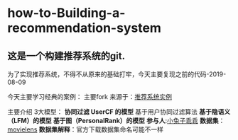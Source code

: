 # how-to-Building-a-recommendation-system
## 这是一个构建推荐系统的git.

为了实现推荐系统，不得不从原来的基础打牢，今天主要复现之前的代码-2019-08-09

今天主要学习经典的案例：
主要fork 来源于：[推荐系统实例](https://github.com/lpty/recommendation)  

主要介绍 3大模型：
**协同过滤 UserCF 的模型**
基于用户协同过滤算法
**基于隐语义（LFM）的模型**
**基于图（PersonalRank）的模型**
**参与人**:[小兔子乖乖](https://github.com/PandasCute) 
**数据集**：[movielens](http://grouplens.org/datasets/movielens/1m) 
**数据集解释**：官方下载数据集命名可能不一样


